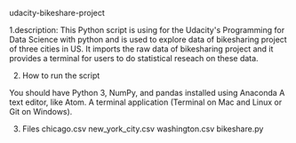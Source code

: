 udacity-bikeshare-project


1.description: This Python script is using for the Udacity's Programming for Data Science with python and is used to explore data of bikesharing project of three cities in US. It imports the raw data of bikesharing project and it provides a terminal for users to do statistical reseach on these data.

2. How to run the script

You should have Python 3, NumPy, and pandas installed using Anaconda
A text editor, like Atom.
A terminal application (Terminal on Mac and Linux or Git on Windows).

3. Files
chicago.csv
new_york_city.csv
washington.csv
bikeshare.py
